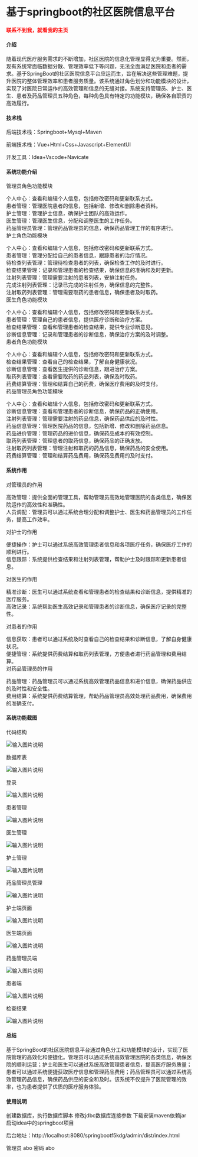 # 基于springboot的社区医院信息平台

<h4 style='color:red'>联系不到我，就看我的主页 </h4> 
 
#### 介绍

随着现代医疗服务需求的不断增加，社区医院的信息化管理显得尤为重要。然而，现有系统常面临数据分散、管理效率低下等问题，无法全面满足医院和患者的需求。基于SpringBoot的社区医院信息平台应运而生，旨在解决这些管理难题，提升医院的整体管理效率和患者服务质量。该系统通过角色划分和功能模块的设计，实现了对医院日常运作的高效管理和信息的无缝对接。系统支持管理员、护士、医生、患者及药品管理员五种角色，每种角色具有特定的功能模块，确保各自职责的高效履行。

#### 技术栈

后端技术栈：Springboot+Mysql+Maven

前端技术栈：Vue+Html+Css+Javascript+ElementUI

开发工具：Idea+Vscode+Navicate

#### 系统功能介绍

管理员角色功能模块

个人中心：查看和编辑个人信息，包括修改密码和更新联系方式。  
患者管理：管理医院患者的信息，包括新增、修改和删除患者资料。  
护士管理：管理护士信息，确保护士团队的高效运作。  
医生管理：管理医生信息，分配和调整医生的工作任务。  
药品管理员管理：管理药品管理员的信息，确保药品管理工作的有序进行。  
护士角色功能模块

个人中心：查看和编辑个人信息，包括修改密码和更新联系方式。  
患者管理：管理分配给自己的患者信息，跟踪患者的治疗情况。  
待检查列表管理：管理待检查患者的列表，确保检查工作的及时进行。  
检查结果管理：记录和管理患者的检查结果，确保信息的准确和及时更新。  
注射列表管理：管理需要注射的患者列表，安排注射任务。  
完成注射列表管理：记录已完成的注射任务，确保信息的完整性。  
注射取药列表管理：管理需要取药的患者信息，确保患者及时取药。  
医生角色功能模块

个人中心：查看和编辑个人信息，包括修改密码和更新联系方式。  
患者管理：管理自己的患者信息，提供医疗诊断和治疗方案。  
检查结果管理：查看和管理患者的检查结果，提供专业诊断意见。  
诊断信息管理：记录和管理患者的诊断信息，确保治疗方案的及时调整。  
患者角色功能模块

个人中心：查看和编辑个人信息，包括修改密码和更新联系方式。  
检查结果管理：查看自己的检查结果，了解自身健康状况。  
诊断信息管理：查看医生提供的诊断信息，跟进治疗方案。  
取药列表管理：查看需要取药的药品列表，确保及时取药。  
药费结算管理：管理和结算自己的药费，确保医疗费用的及时支付。  
药品管理员角色功能模块

个人中心：查看和编辑个人信息，包括修改密码和更新联系方式。  
诊断信息管理：查看和管理患者的诊断信息，确保药品的正确使用。   
注射列表管理：管理需要注射的药品信息，确保药品供应的及时性。  
药品信息管理：管理医院药品的信息，包括新增、修改和删除药品信息。  
药品进价管理：管理药品的进价信息，确保药品成本的有效控制。  
取药列表管理：管理患者的取药信息，确保药品的正确发放。  
注射取药列表管理：管理注射和取药的药品信息，确保药品的安全使用。  
药费结算管理：管理和结算药品费用，确保药品费用的及时支付。  

#### 系统作用

对管理员的作用

高效管理：提供全面的管理工具，帮助管理员高效地管理医院的各类信息，确保医院运作的高效性和准确性。  
人员调配：管理员可以通过系统合理分配和调整护士、医生和药品管理员的工作任务，提高工作效率。  

对护士的作用  

便捷操作：护士可以通过系统高效管理患者信息和各项医疗任务，确保医疗工作的顺利进行。  
信息跟踪：系统提供检查结果和注射列表管理，帮助护士及时跟踪和更新患者信息。 
 
对医生的作用  

精准诊断：医生可以通过系统查看和管理患者的检查结果和诊断信息，提供精准的医疗服务。  
高效记录：系统帮助医生高效记录和管理患者的诊断信息，确保医疗记录的完整性。 
 
对患者的作用  

信息获取：患者可以通过系统及时查看自己的检查结果和诊断信息，了解自身健康状况。  
便捷管理：系统提供药费结算和取药列表管理，方便患者进行药品管理和费用结算。  
对药品管理员的作用  

药品管理：药品管理员可以通过系统高效管理药品信息和进价信息，确保药品供应的及时性和安全性。  
费用结算：系统提供药费结算管理，帮助药品管理员高效处理药品费用，确保费用的准确支付。  

#### 系统功能截图

代码结构

![输入图片说明](images/08448f278a01a570f1148b944d2be3e.png)

数据库表

![输入图片说明](images/80ebfd763d4678b77bd04439449f75c.png)

登录

![输入图片说明](images/605aebff5cbaa8bba6007e93c040cf8.png)

患者管理

![输入图片说明](images/91e0e682afd199a225b673242a16a03.png)

医生管理

![输入图片说明](images/71ecac0261e014cc5ed6e1311149b47.png)

护士管理

![输入图片说明](images/aa5ecde5f5b9df1262e55e575f1753d.png)

药品管理员管理

![输入图片说明](images/5530bc4d0c3a7fe39b3453e8ee881fa.png)

护士端页面

![输入图片说明](images/595541da9ee7ea89536e3f82ffeac56.png)

医生端页面

![输入图片说明](images/8040ae3e1d7c3604cbe3493aea7466e.png)

药品管理员端

![输入图片说明](images/0136c4e4157083c535eb445fc841d8a.png)

患者端

![输入图片说明](images/dc1c36298267882e8caf0da86eb4d2f.png)

检查结果

![输入图片说明](images/a18472836bac8b91b74d3b241a5c943.png)

#### 总结

基于SpringBoot的社区医院信息平台通过角色分工和功能模块的设计，实现了医院管理的高效化和便捷化。管理员可以通过系统高效管理医院的各类信息，确保医院的顺利运营；护士和医生可以通过系统高效管理患者信息，提高医疗服务质量；患者可以通过系统便捷获取医疗信息和管理药品费用；药品管理员可以通过系统高效管理药品信息，确保药品供应的安全和及时。该系统不仅提升了医院管理的效率，也为患者提供了优质的医疗服务体验。

#### 使用说明

创建数据库，执行数据库脚本 修改jdbc数据库连接参数 下载安装maven依赖jar 启动idea中的springboot项目

后台地址：http://localhost:8080/springbootf5kdg/admin/dist/index.html

管理员  abo 密码 abo
